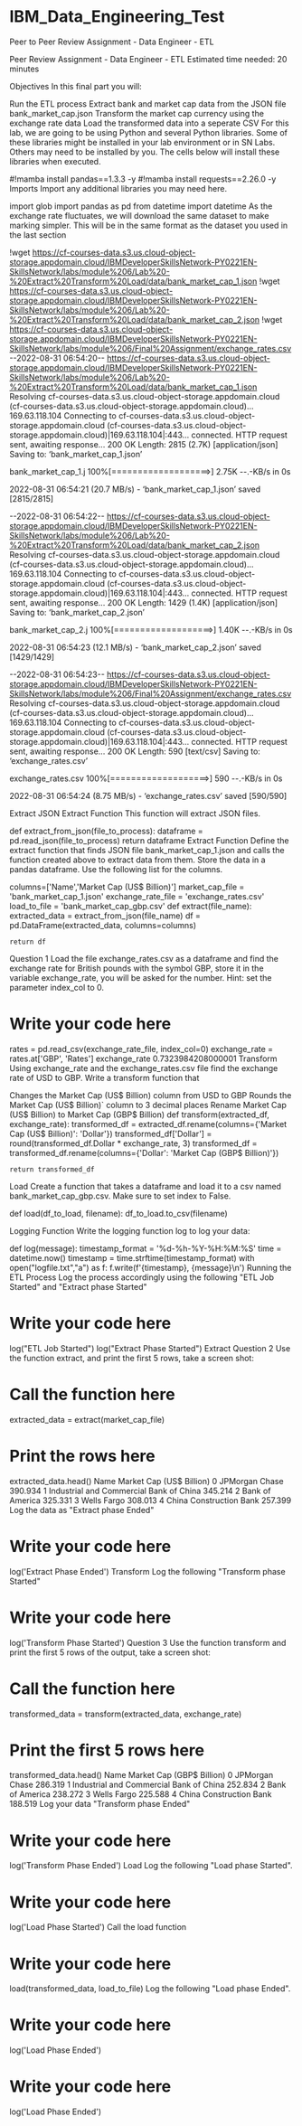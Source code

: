 # IBM_Data_Engineering_Test
Peer to Peer Review Assignment - Data Engineer - ETL

Peer Review Assignment - Data Engineer - ETL
Estimated time needed: 20 minutes

Objectives
In this final part you will:

Run the ETL process
Extract bank and market cap data from the JSON file bank_market_cap.json
Transform the market cap currency using the exchange rate data
Load the transformed data into a seperate CSV
For this lab, we are going to be using Python and several Python libraries. Some of these libraries might be installed in your lab environment or in SN Labs. Others may need to be installed by you. The cells below will install these libraries when executed.

#!mamba install pandas==1.3.3 -y
#!mamba install requests==2.26.0 -y
Imports
Import any additional libraries you may need here.

import glob
import pandas as pd
from datetime import datetime
As the exchange rate fluctuates, we will download the same dataset to make marking simpler. This will be in the same format as the dataset you used in the last section

!wget https://cf-courses-data.s3.us.cloud-object-storage.appdomain.cloud/IBMDeveloperSkillsNetwork-PY0221EN-SkillsNetwork/labs/module%206/Lab%20-%20Extract%20Transform%20Load/data/bank_market_cap_1.json
!wget https://cf-courses-data.s3.us.cloud-object-storage.appdomain.cloud/IBMDeveloperSkillsNetwork-PY0221EN-SkillsNetwork/labs/module%206/Lab%20-%20Extract%20Transform%20Load/data/bank_market_cap_2.json
!wget https://cf-courses-data.s3.us.cloud-object-storage.appdomain.cloud/IBMDeveloperSkillsNetwork-PY0221EN-SkillsNetwork/labs/module%206/Final%20Assignment/exchange_rates.csv
--2022-08-31 06:54:20--  https://cf-courses-data.s3.us.cloud-object-storage.appdomain.cloud/IBMDeveloperSkillsNetwork-PY0221EN-SkillsNetwork/labs/module%206/Lab%20-%20Extract%20Transform%20Load/data/bank_market_cap_1.json
Resolving cf-courses-data.s3.us.cloud-object-storage.appdomain.cloud (cf-courses-data.s3.us.cloud-object-storage.appdomain.cloud)... 169.63.118.104
Connecting to cf-courses-data.s3.us.cloud-object-storage.appdomain.cloud (cf-courses-data.s3.us.cloud-object-storage.appdomain.cloud)|169.63.118.104|:443... connected.
HTTP request sent, awaiting response... 200 OK
Length: 2815 (2.7K) [application/json]
Saving to: ‘bank_market_cap_1.json’

bank_market_cap_1.j 100%[===================>]   2.75K  --.-KB/s    in 0s      

2022-08-31 06:54:21 (20.7 MB/s) - ‘bank_market_cap_1.json’ saved [2815/2815]

--2022-08-31 06:54:22--  https://cf-courses-data.s3.us.cloud-object-storage.appdomain.cloud/IBMDeveloperSkillsNetwork-PY0221EN-SkillsNetwork/labs/module%206/Lab%20-%20Extract%20Transform%20Load/data/bank_market_cap_2.json
Resolving cf-courses-data.s3.us.cloud-object-storage.appdomain.cloud (cf-courses-data.s3.us.cloud-object-storage.appdomain.cloud)... 169.63.118.104
Connecting to cf-courses-data.s3.us.cloud-object-storage.appdomain.cloud (cf-courses-data.s3.us.cloud-object-storage.appdomain.cloud)|169.63.118.104|:443... connected.
HTTP request sent, awaiting response... 200 OK
Length: 1429 (1.4K) [application/json]
Saving to: ‘bank_market_cap_2.json’

bank_market_cap_2.j 100%[===================>]   1.40K  --.-KB/s    in 0s      

2022-08-31 06:54:23 (12.1 MB/s) - ‘bank_market_cap_2.json’ saved [1429/1429]

--2022-08-31 06:54:23--  https://cf-courses-data.s3.us.cloud-object-storage.appdomain.cloud/IBMDeveloperSkillsNetwork-PY0221EN-SkillsNetwork/labs/module%206/Final%20Assignment/exchange_rates.csv
Resolving cf-courses-data.s3.us.cloud-object-storage.appdomain.cloud (cf-courses-data.s3.us.cloud-object-storage.appdomain.cloud)... 169.63.118.104
Connecting to cf-courses-data.s3.us.cloud-object-storage.appdomain.cloud (cf-courses-data.s3.us.cloud-object-storage.appdomain.cloud)|169.63.118.104|:443... connected.
HTTP request sent, awaiting response... 200 OK
Length: 590 [text/csv]
Saving to: ‘exchange_rates.csv’

exchange_rates.csv  100%[===================>]     590  --.-KB/s    in 0s      

2022-08-31 06:54:24 (8.75 MB/s) - ‘exchange_rates.csv’ saved [590/590]

Extract
JSON Extract Function
This function will extract JSON files.

def extract_from_json(file_to_process):
    dataframe = pd.read_json(file_to_process)
    return dataframe
Extract Function
Define the extract function that finds JSON file bank_market_cap_1.json and calls the function created above to extract data from them. Store the data in a pandas dataframe. Use the following list for the columns.

columns=['Name','Market Cap (US$ Billion)']
market_cap_file = 'bank_market_cap_1.json'
exchange_rate_file = 'exchange_rates.csv'
load_to_file = 'bank_market_cap_gbp.csv'
def extract(file_name):
    extracted_data = extract_from_json(file_name)
    df = pd.DataFrame(extracted_data, columns=columns)
    
    return df
Question 1 Load the file exchange_rates.csv as a dataframe and find the exchange rate for British pounds with the symbol GBP, store it in the variable exchange_rate, you will be asked for the number. Hint: set the parameter index_col to 0.

# Write your code here
rates = pd.read_csv(exchange_rate_file, index_col=0)
exchange_rate = rates.at['GBP', 'Rates']
exchange_rate
0.7323984208000001
Transform
Using exchange_rate and the exchange_rates.csv file find the exchange rate of USD to GBP. Write a transform function that

Changes the Market Cap (US$ Billion) column from USD to GBP
Rounds the Market Cap (US$ Billion)` column to 3 decimal places
Rename Market Cap (US$ Billion) to Market Cap (GBP$ Billion)
def transform(extracted_df, exchange_rate):
    transformed_df = extracted_df.rename(columns={'Market Cap (US$ Billion)': 'Dollar'})
    transformed_df['Dollar'] = round(transformed_df.Dollar * exchange_rate, 3)
    transformed_df = transformed_df.rename(columns={'Dollar': 'Market Cap (GBP$ Billion)'})
    
    return transformed_df
Load
Create a function that takes a dataframe and load it to a csv named bank_market_cap_gbp.csv. Make sure to set index to False.

def load(df_to_load, filename):
    df_to_load.to_csv(filename)
    
Logging Function
Write the logging function log to log your data:

def log(message):
    timestamp_format = '%d-%h-%Y-%H:%M:%S'
    time = datetime.now()
    timestamp = time.strftime(timestamp_format)
    with open("logfile.txt","a") as f:
        f.write(f'{timestamp}, {message}\n')
Running the ETL Process
Log the process accordingly using the following "ETL Job Started" and "Extract phase Started"

# Write your code here
log("ETL Job Started")
log("Extract Phase Started")
Extract
Question 2 Use the function extract, and print the first 5 rows, take a screen shot:

# Call the function here
extracted_data = extract(market_cap_file)
​
# Print the rows here
extracted_data.head()
Name	Market Cap (US$ Billion)
0	JPMorgan Chase	390.934
1	Industrial and Commercial Bank of China	345.214
2	Bank of America	325.331
3	Wells Fargo	308.013
4	China Construction Bank	257.399
Log the data as "Extract phase Ended"

# Write your code here
log('Extract Phase Ended')
Transform
Log the following "Transform phase Started"

# Write your code here
log('Transform Phase Started')
Question 3 Use the function transform and print the first 5 rows of the output, take a screen shot:

# Call the function here
transformed_data = transform(extracted_data, exchange_rate)
# Print the first 5 rows here
transformed_data.head()
Name	Market Cap (GBP$ Billion)
0	JPMorgan Chase	286.319
1	Industrial and Commercial Bank of China	252.834
2	Bank of America	238.272
3	Wells Fargo	225.588
4	China Construction Bank	188.519
Log your data "Transform phase Ended"

# Write your code here
log('Transform Phase Ended')
Load
Log the following "Load phase Started".

# Write your code here
log('Load Phase Started')
Call the load function

# Write your code here
load(transformed_data, load_to_file)
Log the following "Load phase Ended".

# Write your code here
log('Load Phase Ended')
# Write your code here
log('Load Phase Ended')
